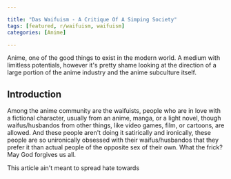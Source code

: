 ```yaml
--- 

title: "Das Waifuism - A Critique Of A Simping Society"
tags: [featured, r/waifuism, waifuism]
categories: [Anime]

---
```


Anime, one of the good things to exist in the modern world. A medium with limitless potentials, however it's pretty shame looking at the direction of a large portion of the anime industry and the anime subculture itself.
 
## Introduction 

Among the anime community are the waifuists, people who are in love with a fictional character, usually from an anime, manga, or a light novel, though waifus/husbandos from other things, like video games, film, or cartoons, are allowed. And these people aren't doing it satirically and ironically, these people are so unironically obsessed with their waifus/husbandos that they prefer it than actual 
people of the opposite sex of their own. What the frick? May God forgives us all.

This article ain't meant to spread hate towards 
